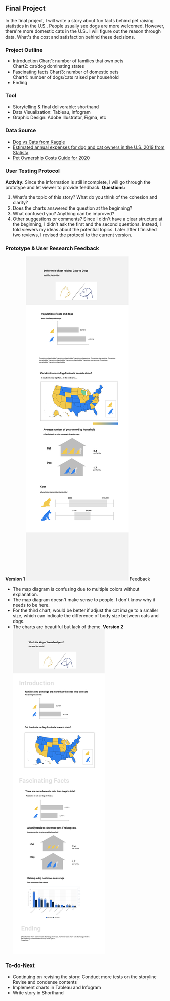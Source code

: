 ## Final Project
In the final project, I will write a story about fun facts behind pet raising statistics in the U.S.. People usually see dogs are more welcomed. However, there're more domestic cats in the U.S.. I will figure out the reason through data.
What's the cost and satisfaction behind these decisions. 
### Project Outline
* Introduction
Chart1: number of families that own pets<br>
Chart2: cat/dog dominating states
* Fascinating facts
Chart3: number of domestic pets<br>
Chart4: number of dogs/cats raised per household
* Ending

### Tool
* Storytelling & final deliverable: shorthand
* Data Visualization: Tableau, Infogram
* Graphic Design: Adobe Illustrator, Figma, etc

### Data Source
* [Dog vs Cats from Kaggle](https://www.kaggle.com/c/dogs-vs-cats)
* [Estimated annual expenses for dog and cat owners in the U.S. 2019 from Statista](https://www.statista.com/statistics/250851/basic-annual-expenses-for-dog-and-cat-owners-in-the-us/)
* [Pet Ownership Costs Guide for 2020](https://www.thesimpledollar.com/save-money/pet-cost-calculator/)

### User Testing Protocol
**Activity:** Since the information is still incomplete, I will go through the prototype and let viewer to provide feedback.
**Questions:**
1. What's the topic of this story? What do you think of the cohesion and clarity?
2. Does the charts answered the question at the beginning?
3. What confused you? Anything can be improved?
4. Other suggestions or comments?
Since I didn't have a clear structure at the beginning, I didn't ask the first and the second questions. Instead, I told viewers my ideas about the potential topics. Later after I finished two reviews, I revised the protocol to the current version.

### Prototype & User Research Feedback
**Version 1**
 ![iteration1](./v1.png)
 Feedback
 * The map diagram is confusing due to multiple colors without explanation.
 * The map diagram doesn't make sense to people. I don't know why it needs to be here.
 * For the third chart, would be better if adjust the cat image to a smaller size, which can indicate the difference of body size between cats and dogs.
 * The charts are beautiful but lack of theme.
**Version 2**
 ![iteration2](./v2.png)
 
 ### To-do-Next
 * Continuing on revising the story:
Conduct more tests on the storyline<br>
Revise and condense contents
 * Implement charts in Tableau and Infogram
 * Write story in Shorthand
